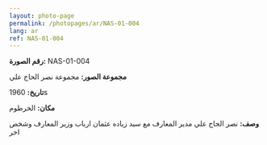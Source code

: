 ```yaml
---
layout: photo-page
permalink: /photopages/ar/NAS-01-004
lang: ar
ref: NAS-01-004
---
```


**رقم الصورة:** NAS-01-004

**مجموعة الصور:** مجموعة نصر الحاج علي

**تاريخ:**  1960s

**مكان:** الخرطوم

**وصف:** نصر الجاج علي مدير المعارف مع سيد زياده عثمان ارباب وزير المعارف وشخص اخر
